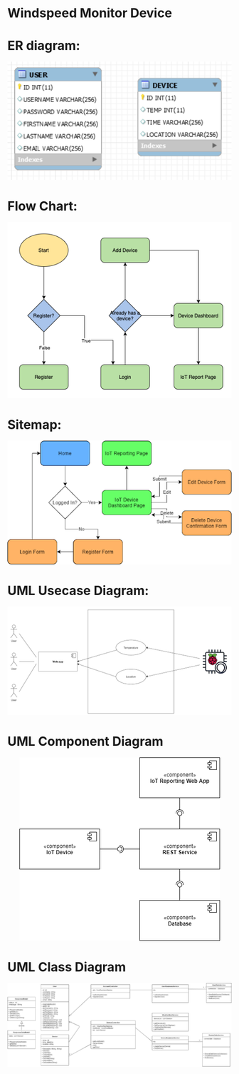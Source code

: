 # Windspeed Monitor Device

# ER diagram:

<p align="center">
<img src="Diagram/ERDiagram.png"/>
</p>

# Flow Chart:
<p align="center">
<img src="Diagram/FlowChart.png"/>
</p>

# Sitemap:

<p align="center">
<img src="Diagram/Sitemap.png"/>
</p>

# UML Usecase Diagram:

<p align="center">
<img src="Diagram/UseCaseDiagram.png"/>
</p>

# UML Component Diagram

<p align="center">
<img src="Diagram/UMLComponenetDiagram.png"/>
</p>

# UML Class Diagram

<p align="center">
<img src="Diagram/UMLClassDiagram.png"/>
</p>
